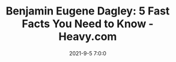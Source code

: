 ---
"title": "Benjamin Eugene Dagley: 5 Fast Facts You Need to Know - Heavy.com"
"date": "2021-9-5 7:0:0"
"feed_name": "GOOGLENEWS"
"feed_website": "https://news.google.com/search?q=drilling%2Bincident&hl=en-US&gl=US&ceid=US:en"
"feed_rss": "https://news.google.com/rss/search?q=drilling%2Bincident&hl=en-US&gl=US&ceid=US:en"
"link": "https://heavy.com/news/benjamin-dagley/"
"file": "_posts/1-1-2021-72a4c1f7c877d918a7528bbf6cfc35a83a96c7fb.md"
"accident": "0"
"drilling": "0"
---
